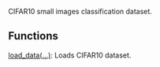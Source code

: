 
CIFAR10 small images classification dataset.
## Functions
[load_data(...)](https://www.tensorflow.org/api_docs/python/tf/keras/datasets/cifar10/load_data): Loads CIFAR10 dataset.

